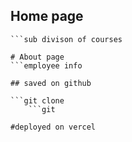 ## Home page
```program & courses
```sub divison of courses

# About page
```employee info

## saved on github

```git clone
    ```git

#deployed on vercel








